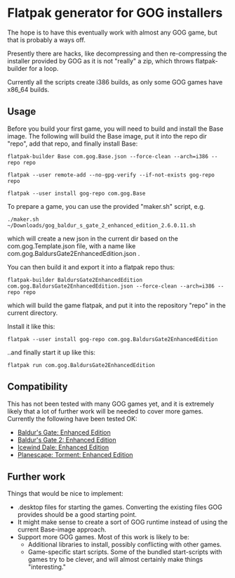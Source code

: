 # Flatpak generator for GOG installers
The hope is to have this eventually work with almost any GOG game, but that is probably a ways off.

Presently there are hacks, like decompressing and then re-compressing the installer provided by GOG as it is not "really" a zip, which throws flatpak-builder for a loop.

Currently all the scripts create i386 builds, as only some GOG games have x86_64 builds.

## Usage
Before you build your first game, you will need to build and install the Base image.
The following will build the Base image, put it into the repo dir "repo", add that repo, and finally install Base:

`flatpak-builder Base com.gog.Base.json --force-clean --arch=i386 --repo repo`

`flatpak --user remote-add --no-gpg-verify --if-not-exists gog-repo repo`

`flatpak --user install gog-repo com.gog.Base`


To prepare a game, you can use the provided "maker.sh" script, e.g.

`./maker.sh ~/Downloads/gog_baldur_s_gate_2_enhanced_edition_2.6.0.11.sh`

which will create a new json in the current dir based on the com.gog.Template.json file, with a name like com.gog.BaldursGate2EnhancedEdition.json .

You can then build it and export it into a flatpak repo thus:

`flatpak-builder BaldursGate2EnhancedEdition com.gog.BaldursGate2EnhancedEdition.json --force-clean --arch=i386 --repo repo`

which will build the game flatpak, and put it into the repository "repo" in the current directory.

Install it like this:

`flatpak --user install gog-repo com.gog.BaldursGate2EnhancedEdition`

..and finally start it up like this:

`flatpak run com.gog.BaldursGate2EnhancedEdition`

## Compatibility
This has not been tested with many GOG games yet, and it is extremely likely that a lot of further work will be needed to cover more games.
Currently the following have been tested OK:

* [Baldur's Gate: Enhanced Edition](https://www.gog.com/game/baldurs_gate_enhanced_edition)
* [Baldur's Gate 2: Enhanced Edition](https://www.gog.com/game/baldurs_gate_2_enhanced_edition)
* [Icewind Dale: Enhanced Edition](https://www.gog.com/game/icewind_dale_enhanced_edition)
* [Planescape: Torment: Enhanced Edition](https://www.gog.com/game/planescape_torment_enhanced_edition)

## Further work
Things that would be nice to implement:

* .desktop files for starting the games. Converting the existing files GOG provides should be a good starting point.
* It might make sense to create a sort of GOG runtime instead of using the current Base-image approach.
* Support more GOG games. Most of this work is likely to be:
  * Additional libraries to install, possibly conflicting with other games.
  * Game-specific start scripts. Some of the bundled start-scripts with games try to be clever, and will almost certainly make things "interesting."
